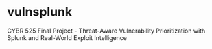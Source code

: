 # vulnsplunk
CYBR 525 Final Project - Threat-Aware Vulnerability Prioritization with Splunk and Real-World Exploit Intelligence
